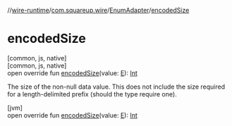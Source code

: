 //[wire-runtime](../../../index.md)/[com.squareup.wire](../index.md)/[EnumAdapter](index.md)/[encodedSize](encoded-size.md)

# encodedSize

[common, js, native]\
[common, js, native]\
open override fun [encodedSize](encoded-size.md)(value: [E](index.md)): [Int](https://kotlinlang.org/api/latest/jvm/stdlib/kotlin/-int/index.html)

The size of the non-null data value. This does not include the size required for a length-delimited prefix (should the type require one).

[jvm]\
open override fun [encodedSize](encoded-size.md)(value: [E](index.md)): [Int](https://kotlinlang.org/api/latest/jvm/stdlib/kotlin/-int/index.html)
